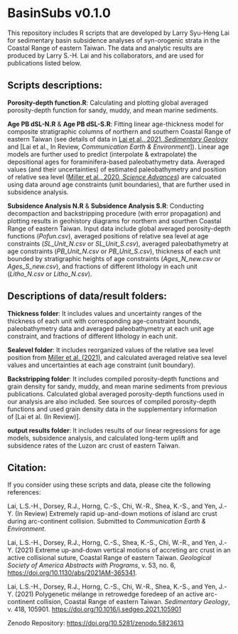 # BasinSubs v0.1.0
This repository includes R scripts that are developed by Larry Syu-Heng Lai for sedimentary basin subsidence analyses of syn-orogenic strata in the Coastal Range of eastern Taiwan. The data and analytic results are produced by Larry S.-H. Lai and his collaborators, and are used for publications listed below.


## Scripts descriptions:
**Porosity-depth function.R**: Calculating and plotting global averaged porosity-depth function for sandy, muddy, and mean marine sediments.

**Age PB dSL-N.R** & **Age PB dSL-S.R**: Fitting linear age-thickness model for composite stratigraphic columns of northern and southern Coastal Range of eastern Taiwan (see details of data in [Lai et al., 2021, *_Sedimentary Geology_*](https://doi.org/10.1016/j.sedgeo.2021.105901) and [Lai et al., In Review, *_Communication Earth & Environment_*]). Linear age models are further used to predict (interpolate & extrapolate) the depositional ages for foraminifera-based paleobathymetry data. Averaged values (and their uncertainties) of estimated paleobathymetry and position of relative sea level ([Miller et al., 2020, _Science Advances_](https://doi.org/10.1126/sciadv.aaz1346)) are calcuated using data around age constraints (unit boundaries), that are further used in subsidence analysis.

**Subsidence Analysis N.R** & **Subsidence Analysis S.R**: Conducting decompaction and backstripping procedure (with error propagation) and plotting results in geohistory diagrams for northern and sourthen Coastal Range of eastern Taiwan. Input data include global averaged porosity-depth functions (_Pofun.csv_), averaged positions of relative sea level at age constraints (_SL_Unit_N.csv_ or _SL_Unit_S.csv_), averaged paleobathymetry at age constraints (_PB_Unit_N.csv_ or _PB_Unit_S.csv_), thickness of each unit bounded by stratigraphic heights of age constraints (_Ages_N_new.csv_ or _Ages_S_new.csv_), and fractions of different lithology in each unit (_Litho_N.csv_ or _Litho_N.csv_).


## Descriptions of data/result folders:
**Thickness folder**: It includes values and uncertainty ranges of the thickness of each unit with corresponding age-constraint bounds, paleobathymetry data and averaged paleobathymetry at each unit age constraint, and fractions of different lithology in each unit.

**Sealevel folder**: It includes reorganized values of the relative sea level position from [Miller et al. (2021)](https://doi.org/10.1126/sciadv.aaz1346), and calculated averaged relative sea level values and uncertainties at each age constraint (unit boundary).
 
**Backstripping folder**: It includes compiled porosity-depth functions and grain density for sandy, muddy, and mean marine sediments from previous publications. Calculated global averaged porosity-depth functions used in our analysis are also included. See sources of compiled porosity-depth functions and used grain density data in the supplementary information of [Lai et al. (In Review)].

**output results folder**: It includes results of our linear regressions for age models, subsidence analysis, and calculated long-term uplift and subsidence rates of the Luzon arc crust of eastern Taiwan.


## Citation:
If you consider using these scripts and data, please cite the following references:

Lai, L.S.-H., Dorsey, R.J., Horng, C.-S., Chi, W.-R., Shea, K.-S., and Yen, J.-Y. (In Review) Extremely rapid up-and-down motions of island arc crust during arc-continent collision. Submitted to *Communication Earth & Environment*.

Lai, L.S.-H., Dorsey, R.J., Horng, C.-S., Shea, K.-S., Chi, W.-R., and Yen, J.-Y. (2021) Extreme up-and-down vertical motions of accreting arc crust in an active collisional suture, Coastal Range of eastern Taiwan. *Geological Society of America Abstracts with Programs*, v. 53, no. 6, https://doi.org/10.1130/abs/2021AM-365341.

Lai, L.S.-H., Dorsey, R.J., Horng, C.-S., Chi, W.-R., Shea, K.-S., and Yen, J.-Y. (2021) Polygenetic mélange in retrowedge foredeep of an active arc-continent collision, Coastal Range of eastern Taiwan. *Sedimentary Geology*, v. 418, 105901. https://doi.org/10.1016/j.sedgeo.2021.105901

Zenodo Repository: https://doi.org/10.5281/zenodo.5823613
